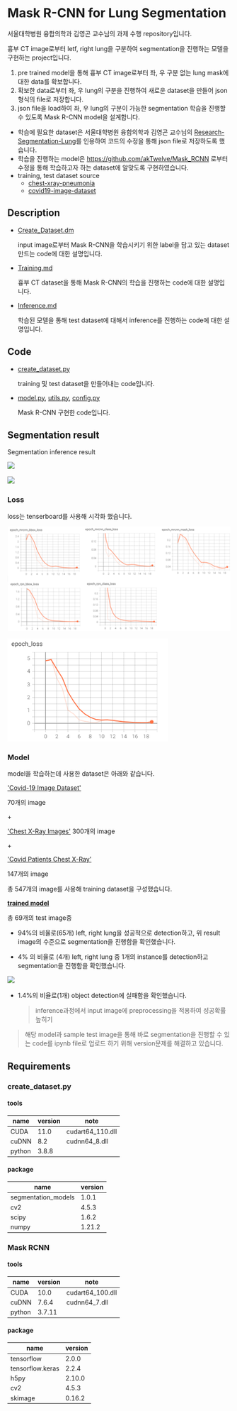 # Mask R-CNN for Lung Segmentation

서울대학병원 융합의학과 김영곤 교수님의 과제 수행 repository입니다.

흉부 CT image로부터 letf, right lung을 구분하여 segmentation을 진행하는 모델을 구현하는 project입니다.

1. pre trained model을 통해 흉부 CT image로부터 좌, 우 구분 없는 lung mask에 대한 data를 확보합니다.
2. 확보한 data로부터 좌, 우 lung의 구분을 진행하여 새로운 dataset을 만들어 json형식의 file로 저장합니다.
3. json file을 load하여 좌, 우 lung의 구분이 가능한 segmentation 학습을 진행할 수 있도록 Mask R-CNN model을 설계합니다.



- 학습에 필요한 dataset은 서울대학병원 융합의학과 김영곤 교수님의 [Research-Segmentation-Lung](https://github.com/younggon2/Research-Segmentation-Lung-CXR-COVID19)를 인용하여 코드의 수정을 통해  json file로 저장하도록 했습니다.
- 학습을 진행하는 model은  https://github.com/akTwelve/Mask_RCNN 로부터 수정을 통해 학습하고자 하는 dataset에 알맞도록 구현하였습니다.
- training, test dataset source
  - [chest-xray-pneumonia](https://www.kaggle.com/paultimothymooney/chest-xray-pneumonia)
  - [covid19-image-dataset](https://www.kaggle.com/pranavraikokte/covid19-image-dataset)






## Description

- [Create_Dataset.dm](https://github.com/HibernationNo1/assignment-Segmented_Lung/blob/master/description/Create%20Dataset.md)

  input image로부터 Mask R-CNN을 학습시키기 위한 label을 담고 있는 dataset 만드는 code에 대한 설명입니다.

- [Training.md](https://github.com/HibernationNo1/assignment-Segmented_Lung/blob/master/description/Training.md)

  흉부 CT dataset을 통해 Mask R-CNN의 학습을 진행하는 code에 대한 설명입니다.

- [Inference.md](https://github.com/HibernationNo1/assignment-Segmented_Lung/blob/master/description/Inference.md)

  학습된 모델을 통해 test dataset에 대해서 inference를 진행하는 code에 대한 설명입니다.



## Code

- [create_dataset.py](https://github.com/HibernationNo1/assignment-Segmented_Lung/blob/master/code/create_dataset/create_dataset.py)

  training 및 test dataset을 만들어내는 code입니다.

- [model.py](https://github.com/HibernationNo1/assignment-Segmented_Lung/blob/master/code/mask_rcnn/model.py), [utils.py](https://github.com/HibernationNo1/assignment-Segmented_Lung/blob/master/code/mask_rcnn/utils.py), [config.py](https://github.com/HibernationNo1/assignment-Segmented_Lung/blob/master/code/mask_rcnn/config.py)

  Mask R-CNN 구현한 code입니다.

  



## Segmentation result

Segmentation inference result

![](https://github.com/HibernationNo1/segmentation_lungs/blob/master/image/r_1.png?raw=true)

![](https://github.com/HibernationNo1/segmentation_lungs/blob/master/image/r_2.png?raw=true)





### Loss

loss는 tenserboard를 사용해 시각화 했습니다.

![](https://github.com/HibernationNo1/assignment-Segmented_Lung/blob/master/image/loss.png?raw=true)





![](https://github.com/HibernationNo1/assignment-Segmented_Lung/blob/master/image/loss_1.png?raw=true)



### Model

model을 학습하는데 사용한 dataset은 아래와 같습니다.

['Covid-19 Image Dataset'](https://www.kaggle.com/pranavraikokte/covid19-image-dataset)

70개의 image

\+

['Chest X-Ray Images'](https://www.kaggle.com/paultimothymooney/chest-xray-pneumonia)
300개의 image

\+

['Covid Patients Chest X-Ray'](https://www.kaggle.com/ankitachoudhury01/covid-patients-chest-xray)

147개의 image

총 547개의 image를 사용해 training dataset을 구성했습니다.



[**trained model**](https://github.com/HibernationNo1/assignment-Segmented_Lung/blob/master/model_mask-rcnn/lungs_model/mask_rcnn__lungs_0000.h5)

총 69개의 test image중

- 94%의 비율로(65개) left, right lung을 성공적으로 detection하고,  위 result image의 수준으로 segmentation을 진행함을 확인했습니다.

-  4% 의 비율로 (4개) left, right lung 중 1개의 instance를 detection하고 segmentation을 진행함을 확인했습니다.

  ![](https://github.com/HibernationNo1/segmentation_lungs/blob/master/image/r_3.png?raw=true)

- 1.4%의 비율로(1개) object detection에 실패함을 확인했습니다. 

  > inference과정에서 input image에 preprocessing을 적용하여 성공확률 높히기

> 해당 model과 sample test image을 통해 바로 segmentation을 진행할 수 있는 code를 ipynb file로 업로드 하기 위해 version문제를 해결하고 있습니다.





## Requirements

### create_dataset.py

#### tools

| name   | version | note             |
| ------ | ------- | ---------------- |
| CUDA   | 11.0    | cudart64_110.dll |
| cuDNN  | 8.2     | cudnn64_8.dll    |
| python | 3.8.8   |                  |

#### package

| name                | version |
| ------------------- | ------- |
| segmentation_models | 1.0.1   |
| cv2                 | 4.5.3   |
| scipy               | 1.6.2   |
| numpy               | 1.21.2  |



### Mask RCNN

#### tools

| name   | version | note             |
| ------ | ------- | ---------------- |
| CUDA   | 10.0    | cudart64_100.dll |
| cuDNN  | 7.6.4   | cudnn64_7.dll    |
| python | 3.7.11  |                  |

#### package

| name             | version |
| ---------------- | ------- |
| tensorflow       | 2.0.0   |
| tensorflow.keras | 2.2.4   |
| h5py             | 2.10.0  |
| cv2              | 4.5.3   |
| skimage          | 0.16.2  |



